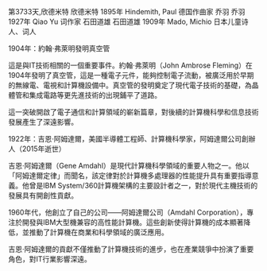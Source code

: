 第3733天,欣德米特
欣德米特 1895年
Hindemith, Paul 德国作曲家
乔羽
乔羽 1927年
Qiao Yu 词作家
石田道雄
石田道雄 1909年
Mado, Michio 日本儿童诗人、词人
 
1904年：約翰·弗萊明發明真空管

這是與IT技術相關的一個重要事件。約翰·弗萊明（John Ambrose Fleming）在1904年發明了真空管，這是一種電子元件，能夠控制電子流動，被廣泛用於早期的無線電、電視和計算機設備中。真空管的發明奠定了現代電子技術的基礎，為晶體管和集成電路等更先進技術的出現鋪平了道路。

這一突破開啟了電子通信和計算領域的嶄新篇章，對後續的計算機科學和信息技術發展產生了深遠影響。



1922年：吉恩·阿姆達爾，美國半導體工程師、計算機科學家，阿姆達爾公司創辦人（2015年逝世）

吉恩·阿姆達爾（Gene Amdahl）是現代計算機科學領域的重要人物之一。他以「阿姆達爾定律」而聞名，該定律對於計算機多處理器的性能提升具有重要指導意義。他曾是IBM System/360計算機架構的主要設計者之一，對於現代主機技術的發展具有開創性貢獻。

1960年代，他創立了自己的公司——阿姆達爾公司（Amdahl Corporation），專注於開發與IBM大型機兼容的高性能計算機。這些創新使得計算機的成本顯著降低，並推動了計算機在商業和科學領域的廣泛應用。

吉恩·阿姆達爾的貢獻不僅推動了計算機技術的進步，也在產業競爭中扮演了重要角色，對IT行業影響深遠。